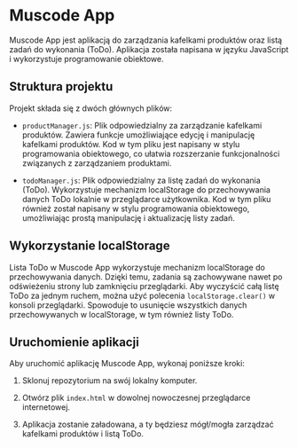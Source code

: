 # Muscode App

Muscode App jest aplikacją do zarządzania kafelkami produktów oraz listą zadań do wykonania (ToDo). Aplikacja została napisana w języku JavaScript i wykorzystuje programowanie obiektowe.

## Struktura projektu

Projekt składa się z dwóch głównych plików:

- `productManager.js`: Plik odpowiedzialny za zarządzanie kafelkami produktów. Zawiera funkcje umożliwiające edycję i manipulację kafelkami produktów. Kod w tym pliku jest napisany w stylu programowania obiektowego, co ułatwia rozszerzanie funkcjonalności związanych z zarządzaniem produktami.

- `todoManager.js`: Plik odpowiedzialny za listę zadań do wykonania (ToDo). Wykorzystuje mechanizm localStorage do przechowywania danych ToDo lokalnie w przeglądarce użytkownika. Kod w tym pliku również został napisany w stylu programowania obiektowego, umożliwiając prostą manipulację i aktualizację listy zadań.

## Wykorzystanie localStorage

Lista ToDo w Muscode App wykorzystuje mechanizm localStorage do przechowywania danych. Dzięki temu, zadania są zachowywane nawet po odświeżeniu strony lub zamknięciu przeglądarki. Aby wyczyścić całą listę ToDo za jednym ruchem, można użyć polecenia `localStorage.clear()` w konsoli przeglądarki. Spowoduje to usunięcie wszystkich danych przechowywanych w localStorage, w tym również listy ToDo.

## Uruchomienie aplikacji

Aby uruchomić aplikację Muscode App, wykonaj poniższe kroki:

1. Sklonuj repozytorium na swój lokalny komputer.

2. Otwórz plik `index.html` w dowolnej nowoczesnej przeglądarce internetowej.

3. Aplikacja zostanie załadowana, a ty będziesz mógł/mogła zarządzać kafelkami produktów i listą ToDo.



